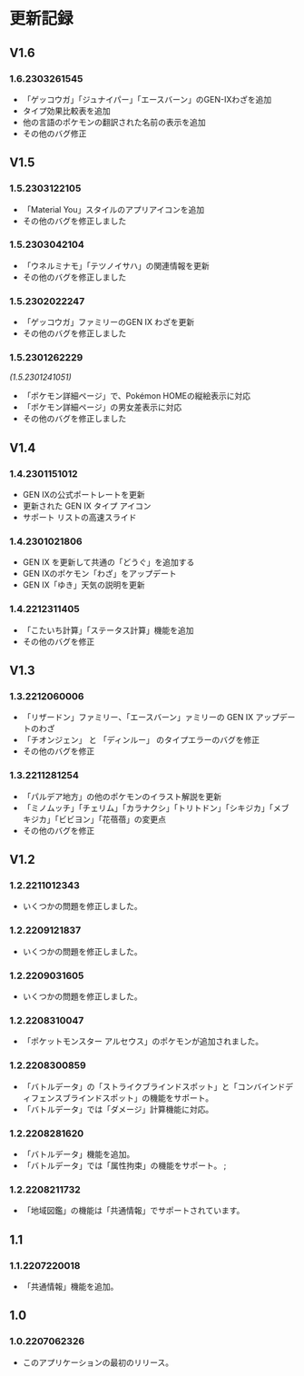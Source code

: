 # 更新記録

## V1.6
### 1.6.2303261545
- 「ゲッコウガ」「ジュナイパー」「エースバーン」のGEN-IXわざを追加
- タイプ効果比較表を追加
- 他の言語のポケモンの翻訳された名前の表示を追加
- その他のバグ修正


## V1.5
### 1.5.2303122105
- 「Material You」スタイルのアプリアイコンを追加
- その他のバグを修正しました

### 1.5.2303042104
- 「ウネルミナモ」「テツノイサハ」の関連情報を更新
- その他のバグを修正しました
### 1.5.2302022247
- 「ゲッコウガ」ファミリーのGEN IX わざを更新
- その他のバグを修正しました
### 1.5.2301262229
_(1.5.2301241051)_
- 「ポケモン詳細ページ」で、Pokémon HOMEの縦絵表示に対応
- 「ポケモン詳細ページ」の男女差表示に対応
- その他のバグを修正しました
## V1.4
### 1.4.2301151012
- GEN IXの公式ポートレートを更新
- 更新された GEN IX タイプ アイコン
- サポート リストの高速スライド
### 1.4.2301021806
- GEN IX を更新して共通の「どうぐ」を追加する
- GEN IXのポケモン「わざ」をアップデート
- GEN IX「ゆき」天気の説明を更新
### 1.4.2212311405
- 「こたいち計算」「ステータス計算」機能を追加
- その他のバグを修正
## V1.3
### 1.3.2212060006
- 「リザードン」ファミリー、「エースバーン」ァミリーの GEN IX アップデートのわざ
- 「チオンジェン」 と 「ディンルー」 のタイプエラーのバグを修正
- その他のバグを修正
### 1.3.2211281254
- 「パルデア地方」の他のポケモンのイラスト解説を更新
- 「ミノムッチ」「チェリム」「カラナクシ」「トリトドン」「シキジカ」「メブキジカ」「ビビヨン」「花蓓蓓」の変更点
- その他のバグを修正
## V1.2
### 1.2.2211012343
- いくつかの問題を修正しました。
### 1.2.2209121837
- いくつかの問題を修正しました。
### 1.2.2209031605
- いくつかの問題を修正しました。
### 1.2.2208310047
- 「ポケットモンスター アルセウス」のポケモンが追加されました。
### 1.2.2208300859
- 「バトルデータ」の「ストライクブラインドスポット」と「コンバインドディフェンスブラインドスポット」の機能をサポート。
- 「バトルデータ」では「ダメージ」計算機能に対応。
### 1.2.2208281620 
- 「バトルデータ」機能を追加。
- 「バトルデータ」では「属性拘束」の機能をサポート。 ;
### 1.2.2208211732
- 「地域図鑑」の機能は「共通情報」でサポートされています。
## 1.1
### 1.1.2207220018
- 「共通情報」機能を追加。
## 1.0
### 1.0.2207062326
- このアプリケーションの最初のリリース。
